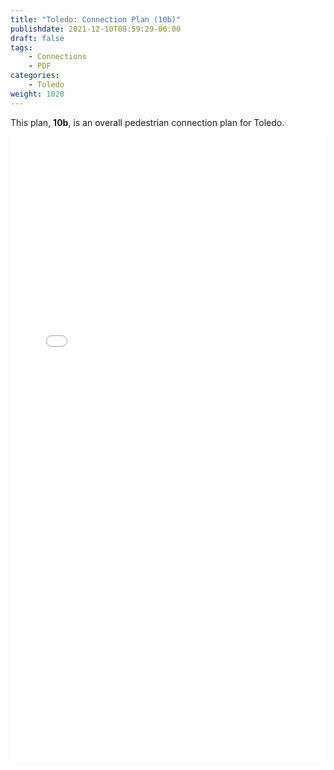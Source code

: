 ```yaml
---
title: "Toledo: Connection Plan (10b)"
publishdate: 2021-12-10T08:59:29-06:00
draft: false
tags:
    - Connections
    - PDF
categories:
    - Toledo
weight: 1020
---
```

This plan, **10b**, is an overall pedestrian connection plan for Toledo.

<embed width=100% height=1000 src="./../../pdfs/10b_ConnectionPlan-Binder.pdf"></embed>
